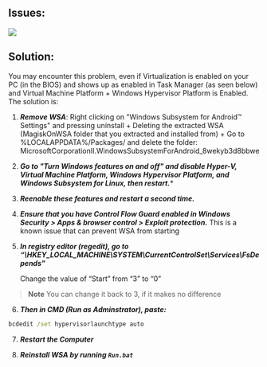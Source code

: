 ## Issues:
<img src="https://user-images.githubusercontent.com/68629435/213985345-a6fc6e97-63f3-4741-8965-8d62a0d6b824.png"/>

## Solution: 

You may encounter this problem, even if Virtualization is enabled on your PC (in the BIOS) and shows up as enabled in Task Manager (as seen below) and Virtual Machine Platform + Windows Hypervisor Platform is Enabled. The solution is:

1. ***Remove WSA***: Right clicking on "Windows Subsystem for Android™ Settings" and pressing uninstall + Deleting the extracted WSA (MagiskOnWSA folder that you extracted and installed from) + Go to %LOCALAPPDATA%/Packages/ and delete the folder: MicrosoftCorporationII.WindowsSubsystemForAndroid_8wekyb3d8bbwe

2. ***Go to "Turn Windows features on and off" and disable Hyper-V, Virtual Machine Platform, Windows Hypervisor Platform, and Windows Subsystem for Linux, then restart.****

3. ***Reenable these features and restart a second time.*** 

4. ***Ensure that you have Control Flow Guard enabled in Windows Security > Apps & browser control > Exploit protection.*** This is a known issue that can prevent WSA from starting

5.  ***In registry editor (regedit), go to “\HKEY_LOCAL_MACHINE\SYSTEM\CurrentControlSet\Services\FsDepends"***

    Change the value of “Start” from “3” to “0”

> **Note**
> You can change it back to 3, if it makes no difference

6. ***Then in CMD (Run as Adminstrator), paste:*** 
```cmd
bcdedit /set hypervisorlaunchtype auto
```

7. ***Restart the Computer***

8. ***Reinstall WSA by running `Run.bat`***
